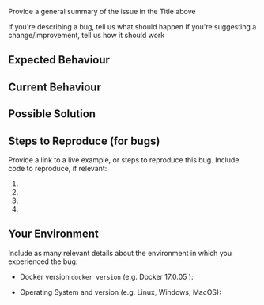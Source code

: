 Provide a general summary of the issue in the Title above

If you're describing a bug, tell us what should happen
If you're suggesting a change/improvement, tell us how it should work

## Expected Behaviour

## Current Behaviour

## Possible Solution

## Steps to Reproduce (for bugs)
Provide a link to a live example, or steps to reproduce this bug. Include code to reproduce, if relevant:

1.
2.
3.
4.

## Your Environment
Include as many relevant details about the environment in which you experienced the bug:
* Docker version `docker version` (e.g. Docker 17.0.05 ):

* Operating System and version (e.g. Linux, Windows, MacOS):
